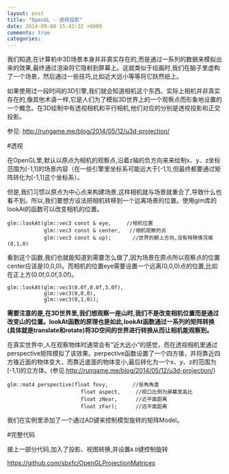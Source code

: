 ```yaml
---
layout: post
title: "OpenGL - 透视投影"
date: 2014-09-08 15:42:32 +0800
comments: true
categories: 
---
```


我们知道,在计算机中3D场景本身并非真实存在的,而是通过一系列的数据来模拟出来的效果,最终通过渲染将它隐射到屏幕上。这就类似于绘画时,我们在脑子里虚构了一个场景，然后通过一些技巧,比如近大远小等等将它跃然纸上。

如果使用过一段时间的3D引擎,我们就会知道相机这个东西。实际上相机并非真实存在的,像其他术语一样,它是人们为了模拟3D世界上的一个观察点而形象地设置的一个概念。在3D绘制中有透视相机和平行相机,他们对应的分别是透视投影和正交投影。

参见: <http://rungame.me/blog/2014/05/12/u3d-projection/>

#透视

在OpenGL里,默认以原点为相机的观察点,沿着z轴的负方向来来绘制x、y、z坐标范围为[-1,1]的场景内容（在一些引擎里坐标系可能远大于[-1,1],但最终都要通过矩阵转化为[-1,1]这个坐标系）。

但是,我们习惯以原点为中心点来构建场景,这样相机就与场景就重合了,导致什么也看不到。所以,我们要想方设法把相机转移到一个远离场景的位置。使用glm库的lookAt的函数可以改变相机的位置。
	
	glm::lookAt(glm::vec3 const & eye,     //相机位置
				glm::vec3 const & center,   //相机观察的点
				glm::vec3 const & up);	     //世界的朝上方向,没有特殊情况填(0,1,0)

看到这个函数,我们也就能知道到需要怎么做了,因为场景在原点所以观察点的位置center应该是(0,0,0)。而相机的位置eye需要设置一个远离(0,0,0)点的位置,比如在正上方(0.0f,0.0f,3.0f)。

	glm::lookAt(glm::vec3(0.0f,0.0f,3.0f),
                glm::vec3(0,0,0),
                glm::vec3(0,1,0));

**需要注意的是,在3D世界里,我们想观察一座山时,我们不是改变相机位置而是通过改变山的位置。lookAt函数的原理也是如此,lookAt函数通过一系列的矩阵转换(具体就是translate和rotate)将3D空间的世界进行转换从而让相机能观察到。**
		
在真实世界中,人在观察物体时通常会有“近大远小”的感觉，而在透视相机里通过perspective矩阵模拟了该效果。perpective函数设置了一个四方锥，并将靠近四方锥近面的物体变大，而靠近底面的物体变小,最后转化为一个x、y、z的范围为[-1,1]的立方体。(参见:<http://rungame.me/blog/2014/05/12/u3d-projection/>)

	glm::mat4 perspective(float fovy,        //张角角度
							float aspect,     //视口比例为屏幕宽高比
							float zNear,      //近平面距离
							float zFar);      //远平面距离


我们在实例里添加了一个通过AD键来控制模型旋转的矩阵Model。

#完整代码

接上一部分代码,加入了投影、视图转换,并设置`A` `D`键控制旋转

<https://github.com/sbxfc/OpenGLProjectionMatrices>